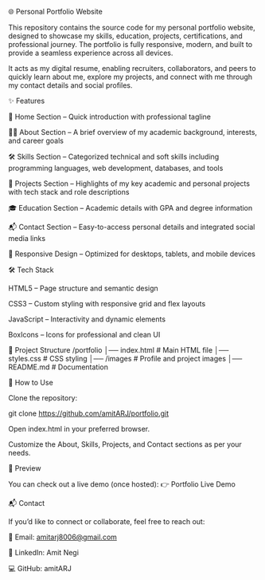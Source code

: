 🌐 Personal Portfolio Website

This repository contains the source code for my personal portfolio website, designed to showcase my skills, education, projects, certifications, and professional journey.
The portfolio is fully responsive, modern, and built to provide a seamless experience across all devices.

It acts as my digital resume, enabling recruiters, collaborators, and peers to quickly learn about me, explore my projects, and connect with me through my contact details and social profiles.

✨ Features

📌 Home Section – Quick introduction with professional tagline

👨‍💻 About Section – A brief overview of my academic background, interests, and career goals

🛠️ Skills Section – Categorized technical and soft skills including programming languages, web development, databases, and tools

🚀 Projects Section – Highlights of my key academic and personal projects with tech stack and role descriptions

🎓 Education Section – Academic details with GPA and degree information

📬 Contact Section – Easy-to-access personal details and integrated social media links

🎨 Responsive Design – Optimized for desktops, tablets, and mobile devices

🛠️ Tech Stack

HTML5 – Page structure and semantic design

CSS3 – Custom styling with responsive grid and flex layouts

JavaScript – Interactivity and dynamic elements

BoxIcons – Icons for professional and clean UI

📂 Project Structure
/portfolio
│── index.html       # Main HTML file
│── styles.css       # CSS styling
│── /images          # Profile and project images
│── README.md        # Documentation

🚀 How to Use

Clone the repository:

git clone https://github.com/amitARJ/portfolio.git


Open index.html in your preferred browser.

Customize the About, Skills, Projects, and Contact sections as per your needs.

📸 Preview

You can check out a live demo (once hosted):
👉 Portfolio Live Demo

📬 Contact

If you’d like to connect or collaborate, feel free to reach out:

📧 Email: amitarj8006@gmail.com

🔗 LinkedIn: Amit Negi

💻 GitHub: amitARJ
